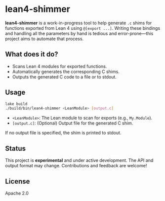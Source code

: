 
# lean4-shimmer

**lean4-shimmer** is a work-in-progress tool to help generate `.c` shims for functions exported from Lean 4 using `@[export ...]`. Writing these bindings and handling all the parameters by hand is tedious and error-prone—this project aims to automate that process.

## What does it do?

- Scans Lean 4 modules for exported functions.
- Automatically generates the corresponding C shims.
- Outputs the generated C code to a file or to stdout.

## Usage

```sh
lake build
./build/bin/lean4-shimmer <LeanModule> [output.c]
```

- `<LeanModule>`: The Lean module to scan for exports (e.g., `My.Module`).
- `[output.c]`: (Optional) Output file for the generated C shim.

If no output file is specified, the shim is printed to stdout.

## Status

This project is **experimental** and under active development. The API and output format may change. Contributions and feedback are welcome!

## License

Apache 2.0
